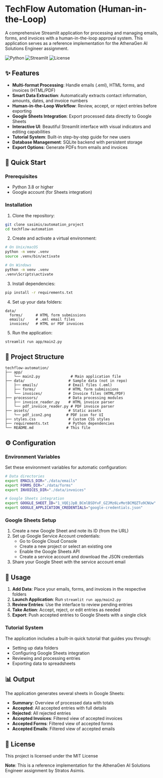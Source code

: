 # TechFlow Automation (Human-in-the-Loop)

A comprehensive Streamlit application for processing and managing emails, forms, and invoices with a human-in-the-loop approval system. This application serves as a reference implementation for the AthenaGen AI Solutions Engineer assignment.

![Python](https://img.shields.io/badge/Python-3.8%2B-blue)
![Streamlit](https://img.shields.io/badge/Streamlit-1.28.0-red)
![License](https://img.shields.io/badge/License-MIT-green)

## ✨ Features

- **Multi-format Processing**: Handle emails (.eml), HTML forms, and invoices (HTML/PDF)
- **Smart Data Extraction**: Automatically extracts contact information, amounts, dates, and invoice numbers
- **Human-in-the-Loop Workflow**: Review, accept, or reject entries before exporting
- **Google Sheets Integration**: Export processed data directly to Google Sheets
- **Interactive UI**: Beautiful Streamlit interface with visual indicators and editing capabilities
- **Tutorial System**: Built-in step-by-step guide for new users
- **Database Management**: SQLite backend with persistent storage
- **Export Options**: Generate PDFs from emails and invoices

## 🚀 Quick Start

### Prerequisites

- Python 3.8 or higher
- Google account (for Sheets integration)

### Installation

1. Clone the repository:
```bash
git clone sasimis/automation_project
cd techflow-automation
```

2. Create and activate a virtual environment:
```bash
# On Unix/macOS
python -m venv .venv
source .venv/bin/activate

# On Windows
python -m venv .venv
.venv\Scripts\activate
```

3. Install dependencies:
```bash
pip install -r requirements.txt
```

4. Set up your data folders:
```
data/
  forms/      # HTML form submissions
  emails/     # .eml email files
  invoices/   # HTML or PDF invoices
```

5. Run the application:
```bash
streamlit run app/main2.py
```

## 📁 Project Structure

```
techflow-automation/
├── app/
│   └── main2.py              # Main application file
├── data/                    # Sample data (not in repo)
│   ├── emails/              # Email files (.eml)
│   ├── forms/               # HTML form submissions
│   └── invoices/            # Invoice files (HTML/PDF)
├── processors/              # Data processing modules
│   ├── invoice_reader.py    # HTML invoice parser
│   └── pdf_invoice_reader.py # PDF invoice parser
├── assets/                  # Static assets
│   └── pdf_icon2.png       # PDF icon for UI
├── styles.css               # Custom CSS styles
├── requirements.txt         # Python dependencies
└── README.md               # This file
```

## ⚙️ Configuration

### Environment Variables

Set these environment variables for automatic configuration:

```bash
# Data directories
export EMAILS_DIR="./data/emails"
export FORMS_DIR="./data/forms"
export INVOICES_DIR="./data/invoices"

# Google Sheets integration
export GOOGLE_SHEET_ID="1_VQEjJpB_BCmlBSDYvF_GZJMz6LvMotBCMQZTu9CNUw"
export GOOGLE_APPLICATION_CREDENTIALS="google-credentials.json"
```

### Google Sheets Setup

1. Create a new Google Sheet and note its ID (from the URL)
2. Set up Google Service Account credentials:
   - Go to Google Cloud Console
   - Create a new project or select an existing one
   - Enable the Google Sheets API
   - Create a service account and download the JSON credentials
3. Share your Google Sheet with the service account email

## 🎯 Usage

1. **Add Data**: Place your emails, forms, and invoices in the respective folders
2. **Launch Application**: Run `streamlit run app/main2.py`
3. **Review Entries**: Use the interface to review pending entries
4. **Take Action**: Accept, reject, or edit entries as needed
5. **Export**: Push accepted entries to Google Sheets with a single click

### Tutorial System

The application includes a built-in quick tutorial that guides you through:
- Setting up data folders
- Configuring Google Sheets integration
- Reviewing and processing entries
- Exporting data to spreadsheets

## 📊 Output

The application generates several sheets in Google Sheets:
- **Summary**: Overview of processed data with totals
- **Accepted**: All accepted entries with full details
- **Rejected**: All rejected entries
- **Accepted Invoices**: Filtered view of accepted invoices
- **Accepted Forms**: Filtered view of accepted forms
- **Accepted Emails**: Filtered view of accepted emails

## 📝 License

This project is licensed under the MIT License

**Note**: This is a reference implementation for the AthenaGen AI Solutions Engineer assignment by Stratos Asimis.
